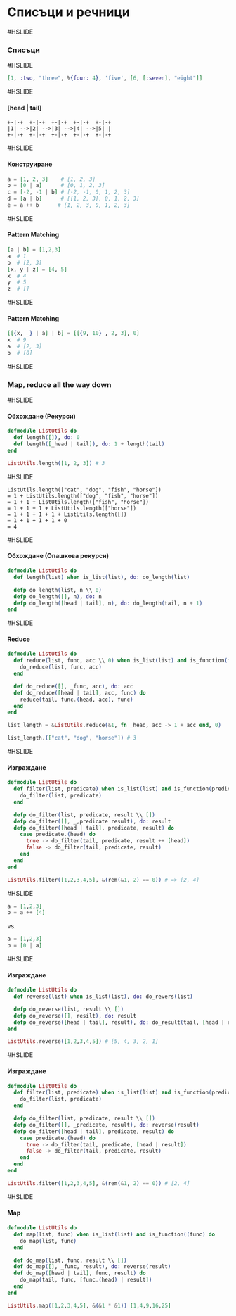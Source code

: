 # Списъци и речници

#HSLIDE

### Списъци

#HSLIDE

```elixir
[1, :two, "three", %{four: 4}, 'five', [6, [:seven], "eight"]]
```

#HSLIDE

#### [head | tail]

```
+-|-+  +-|-+  +-|-+  +-|-+  +-|-+
|1| -->|2| -->|3| -->|4| -->|5| |
+-|-+  +-|-+  +-|-+  +-|-+  +-|-+
```

#HSLIDE

#### Конструиране

```elixir
a = [1, 2, 3]    # [1, 2, 3]
b = [0 | a]      # [0, 1, 2, 3]
c = [-2, -1 | b] # [-2, -1, 0, 1, 2, 3]
d = [a | b]      # [[1, 2, 3], 0, 1, 2, 3]
e = a ++ b      # [1, 2, 3, 0, 1, 2, 3]
```

#HSLIDE

#### Pattern Matching

```elixir
[a | b] = [1,2,3]
a  # 1
b  # [2, 3]
[x, y | z] = [4, 5]
x  # 4
y  # 5
z  # []
```

#HSLIDE

#### Pattern Matching

```elixir
[[{x, _} | a] | b] = [[{9, 10} , 2, 3], 0]
x  # 9
a  # [2, 3]
b  # [0]
```

#HSLIDE

### Map, reduce all the way down

#HSLIDE

#### Обхождане (Рекурси)

```elixir
defmodule ListUtils do
  def length([]), do: 0
  def length([_head | tail]), do: 1 + length(tail)
end

ListUtils.length([1, 2, 3]) # 3
```

#HSLIDE

```
ListUtils.length(["cat", "dog", "fish", "horse"])
= 1 + ListUtils.length(["dog", "fish", "horse"])
= 1 + 1 + ListUtils.length(["fish", "horse"])
= 1 + 1 + 1 + ListUtils.length(["horse"])
= 1 + 1 + 1 + 1 + ListUtils.length([])
= 1 + 1 + 1 + 1 + 0
= 4
```

#HSLIDE

#### Обхождане (Опашкова рекурси)

```elixir
defmodule ListUtils do
  def length(list) when is_list(list), do: do_length(list)

  defp do_length(list, n \\ 0)
  defp do_length([], n), do: n
  defp do_length([head | tail], n), do: do_length(tail, n + 1)
end
```

#HSLIDE

#### Reduce

```elixir
defmodule ListUtils do
  def reduce(list, func, acc \\ 0) when is_list(list) and is_function(func) do
    do_reduce(list, func, acc)
  end

  def do_reduce([], _func, acc), do: acc
  def do_reduce([head | tail], acc, func) do
    reduce(tail, func.(head, acc), func)
  end
end

list_length = &ListUtils.reduce(&1, fn _head, acc -> 1 + acc end, 0)

list_length.(["cat", "dog", "horse"]) # 3
```


#HSLIDE

#### Изграждане

```elixir
defmodule ListUtils do
  def filter(list, predicate) when is_list(list) and is_function(predicate) do
    do_filter(list, predicate)
  end

  defp do_filter(list, predicate, result \\ [])
  defp do_filter([], _,predicate result), do: result
  defp do_filter([head | tail], predicate, result) do
    case predicate.(head) do
      true -> do_filter(tail, predicate, result ++ [head])
      false -> do_filter(tail, predicate, result)
    end
  end
end

ListUtils.filter([1,2,3,4,5], &(rem(&1, 2) == 0)) # => [2, 4]
```

#HSLIDE

```elixir
a = [1,2,3]
b = a ++ [4]
```

vs.

```elixir
a = [1,2,3]
b = [0 | a]
```

#HSLIDE

#### Изграждане

```elixir
defmodule ListUtils do
  def reverse(list) when is_list(list), do: do_revers(list)

  defp do_reverse(list, result \\ [])
  defp do_reverse([], resilt), do: result
  defp do_reverse([head | tail], result), do: do_result(tail, [head | result])
end

ListUtils.reverse([1,2,3,4,5]) # [5, 4, 3, 2, 1]
```


#HSLIDE

#### Изграждане

```elixir
defmodule ListUtils do
  def filter(list, predicate) when is_list(list) and is_function(predicate) do
    do_filter(list, predicate)
  end

  defp do_filter(list, predicate, result \\ [])
  defp do_filter([], _predicate, result), do: reverse(result)
  defp do_filter([head | tail], predicate, result) do
    case predicate.(head) do
      true -> do_filter(tail, predicate, [head | result])
      false -> do_filter(tail, predicate, result)
    end
  end
end

ListUtils.filter([1,2,3,4,5], &(rem(&1, 2) == 0)) # [2, 4]
```

#HSLIDE

#### Map

```elixir
defmodule ListUtils do
  def map(list, func) when is_list(list) and is_function((func) do
    do_map(list, func)
  end

  def do_map(list, func, result \\ [])
  def do_map([], _func, result), do: reverse(result)
  def do_map([head | tail], func, result) do
    do_map(tail, func, [func.(head) | result])
  end
end

ListUtils.map([1,2,3,4,5], &(&1 * &1)) [1,4,9,16,25]
```
